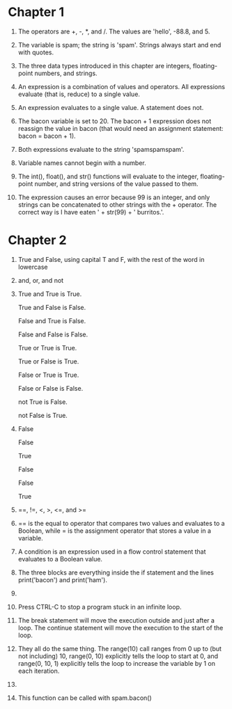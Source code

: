 # Chapter 1
1. The operators are +, -, *, and /. The values are 'hello', -88.8, and 5.

2. The variable is spam; the string is 'spam'. Strings always start and end with quotes.

3. The three data types introduced in this chapter are integers, floating-point numbers, and strings.

4. An expression is a combination of values and operators. All expressions evaluate (that is, reduce) to a single value.

5. An expression evaluates to a single value. A statement does not.

6. The bacon variable is set to 20. The bacon + 1 expression does not reassign the value in bacon (that would need an assignment statement: bacon = bacon + 1).

7. Both expressions evaluate to the string 'spamspamspam'.

8. Variable names cannot begin with a number.

9. The int(), float(), and str() functions will evaluate to the integer, floating-point number, and string versions of the value passed to them.

10. The expression causes an error because 99 is an integer, and only strings can be concatenated to other strings with the + operator. The correct way is I have eaten ' + str(99) + ' burritos.'.

# Chapter 2
1. True and False, using capital T and F, with the rest of the word in lowercase

2. and, or, and not

3. True and True is True.

   True and False is False.

   False and True is False.

   False and False is False.

   True or True is True.

   True or False is True.

   False or True is True.

   False or False is False.

   not True is False.

   not False is True.

4. False

   False

   True

   False

   False

   True

5. ==, !=, <, >, <=, and >=

6. == is the equal to operator that compares two values and evaluates to a Boolean, while = is the assignment operator that stores a value in a variable.

7. A condition is an expression used in a flow control statement that evaluates to a Boolean value.

8. The three blocks are everything inside the if statement and the lines print('bacon') and print('ham').

9.

10. Press CTRL-C to stop a program stuck in an infinite loop.

11. The break statement will move the execution outside and just after a loop. The continue statement will move the execution to the start of the loop.

12. They all do the same thing. The range(10) call ranges from 0 up to (but not including) 10, range(0, 10) explicitly tells the loop to start at 0, and range(0, 10, 1) explicitly tells the loop to increase the variable by 1 on each iteration.

13.

14. This function can be called with spam.bacon()
